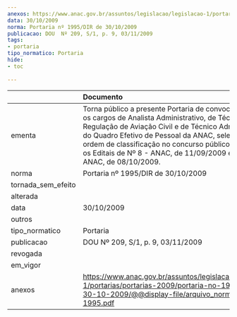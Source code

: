 ```yaml
---
anexos: https://www.anac.gov.br/assuntos/legislacao/legislacao-1/portarias/portarias-2009/portaria-no-1995-dir-de-30-10-2009/@@display-file/arquivo_norma/PA2009-1995.pdf
data: 30/10/2009
norma: Portaria nº 1995/DIR de 30/10/2009
publicacao: DOU  Nº 209, S/1, p. 9, 03/11/2009
tags:
- portaria
tipo_normatico: Portaria
hide: 
- toc 
 
---
```


|                    | Documento                                                                                                                                                                                                                                                                                                                                                 |
|:-------------------|:----------------------------------------------------------------------------------------------------------------------------------------------------------------------------------------------------------------------------------------------------------------------------------------------------------------------------------------------------------|
| ementa             | Torna público a presente Portaria de convocação, para os cargos de Analista Administrativo, de Técnico em Regulação de Aviação Civil e de Técnico Administrativo do Quadro Efetivo de Pessoal da ANAC, selecionados por ordem de classificação no concurso público, conforme os Editais de  Nº 8 - ANAC, de 11/09/2009 e de  Nº 10 - ANAC, de 08/10/2009. |
| norma              | Portaria nº 1995/DIR de 30/10/2009                                                                                                                                                                                                                                                                                                                        |
| tornada_sem_efeito |                                                                                                                                                                                                                                                                                                                                                           |
| alterada           |                                                                                                                                                                                                                                                                                                                                                           |
| data               | 30/10/2009                                                                                                                                                                                                                                                                                                                                                |
| outros             |                                                                                                                                                                                                                                                                                                                                                           |
| tipo_normatico     | Portaria                                                                                                                                                                                                                                                                                                                                                  |
| publicacao         | DOU  Nº 209, S/1, p. 9, 03/11/2009                                                                                                                                                                                                                                                                                                                        |
| revogada           |                                                                                                                                                                                                                                                                                                                                                           |
| em_vigor           |                                                                                                                                                                                                                                                                                                                                                           |
| anexos             | https://www.anac.gov.br/assuntos/legislacao/legislacao-1/portarias/portarias-2009/portaria-no-1995-dir-de-30-10-2009/@@display-file/arquivo_norma/PA2009-1995.pdf                                                                                                                                                                                         |